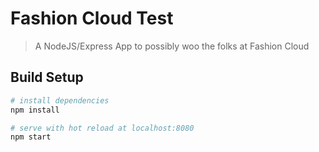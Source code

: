 # Fashion Cloud Test    

> A NodeJS/Express App to possibly woo the folks at Fashion Cloud

## Build Setup

``` bash
# install dependencies
npm install

# serve with hot reload at localhost:8080
npm start
```